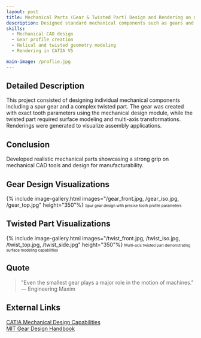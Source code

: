 ```yaml
---
layout: post
title: Mechanical Parts (Gear & Twisted Part) Design and Rendering on CATIA V5
description: Designed standard mechanical components such as gears and twisted parts using CATIA V5, with focus on mechanical realism and aesthetics.
skills: 
  - Mechanical CAD design
  - Gear profile creation
  - Helical and twisted geometry modeling
  - Rendering in CATIA V5

main-image: /proflie.jpg  
---
```


## Detailed Description
This project consisted of designing individual mechanical components including a spur gear and a complex twisted part. The gear was created with exact tooth parameters using the mechanical design module, while the twisted part required surface modeling and multi-axis transformations. Renderings were generated to visualize assembly applications.

## Conclusion
Developed realistic mechanical parts showcasing a strong grip on mechanical CAD tools and design for manufacturability.

## Gear Design Visualizations
{% include image-gallery.html images="/gear_front.jpg, /gear_iso.jpg, /gear_top.jpg" height="350"%}
<span style="font-size: 10px">Spur gear design with precise tooth profile parameters</span>  

## Twisted Part Visualizations
{% include image-gallery.html images="/twist_front.jpg, /twist_iso.jpg, /twist_top.jpg, /twist_side.jpg" height="350"%}
<span style="font-size: 10px">Multi-axis twisted part demonstrating surface modeling capabilities</span>  

## Quote
> "Even the smallest gear plays a major role in the motion of machines."  
> — Engineering Maxim

## External Links
[CATIA Mechanical Design Capabilities](https://www.3ds.com/products-services/catia/capabilities/mechanical-design/)  
[MIT Gear Design Handbook](https://ocw.mit.edu/courses/mechanical-engineering/2-002-mechanics-and-materials-ii-spring-2004/lecture-notes/)
